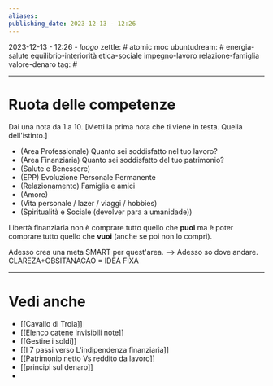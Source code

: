 ```yaml
---
aliases: 
publishing_date: 2023-12-13 - 12:26
---
```

2023-12-13 - 12:26 - *luogo*
zettle: # atomic moc
ubuntudream: # energia-salute equilibrio-interiorità etica-sociale impegno-lavoro relazione-famiglia valore-denaro 
tag: #

---
# Ruota delle competenze

Dai una nota da 1 a 10.
[Metti la prima nota che ti viene in testa. Quella dell'istinto.]

- (Area Professionale) Quanto sei soddisfatto nel tuo lavoro?
- (Area Finanziaria) Quanto sei soddisfatto del tuo patrimonio?
- (Salute e Benessere)
- (EPP) Evoluzione Personale Permanente
- (Relazionamento) Famiglia e amici
- (Amore)
- (Vita personale / lazer / viaggi / hobbies)
- (Spiritualità e Sociale (devolver para a umanidade))

Libertà finanziaria non è comprare tutto quello che **puoi** ma è poter comprare tutto quello che **vuoi** (anche se poi non lo compri).

Adesso crea una meta SMART per quest'area.
--> Adesso so dove andare. CLAREZA+OBSITANACAO = IDEA FIXA


---
# Vedi anche
- [[Cavallo di Troia]]
- [[Elenco catene invisibili note]]
- [[Gestire i soldi]]
- [[I 7 passi verso L'indipendenza finanziaria]]
- [[Patrimonio netto Vs reddito da lavoro]]
- [[principi sul denaro]]
- 